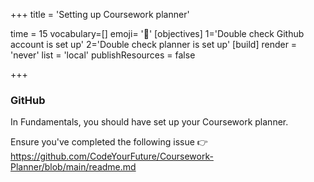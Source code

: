 +++
title = 'Setting up Coursework planner'

time = 15
vocabulary=[]
emoji= '🎢'
[objectives]
1='Double check Github account is set up'
2='Double check planner is set up'
[build]
  render = 'never'
  list = 'local'
  publishResources = false

+++

### GitHub

In Fundamentals, you should have set up your Coursework planner.

Ensure you've completed the following issue 👉 https://github.com/CodeYourFuture/Coursework-Planner/blob/main/readme.md
